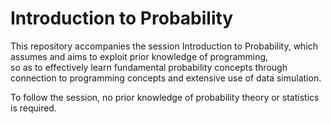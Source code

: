 # Introduction to Probability 

This repository accompanies the session Introduction to Probability, which assumes and aims to exploit prior knowledge of programming,  
so as to effectively learn fundamental probability concepts through connection to programming concepts and extensive use of data simulation.

To follow the session, no prior knowledge of probability theory or statistics is required.
